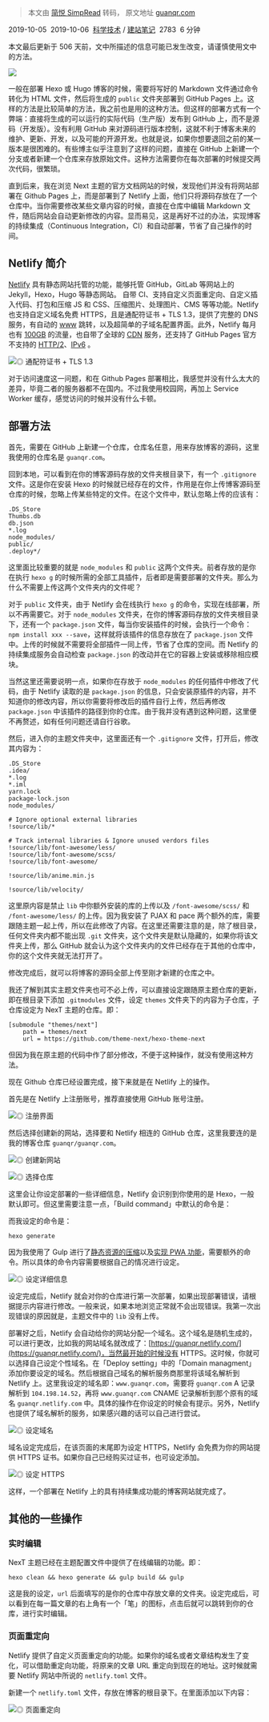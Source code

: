 > 本文由 [简悦 SimpRead](http://ksria.com/simpread/) 转码， 原文地址 [guanqr.com](https://guanqr.com/tech/website/deploy-blog-to-netlify/)

 2019-10-05  2019-10-06  [科学技术](https://guanqr.com/tech/) / [建站笔记](https://guanqr.com/tech/website/)  2783  6 分钟

本文最后更新于 506 天前，文中所描述的信息可能已发生改变，请谨慎使用文中的方法。

![](https://guanqr.com/images/deploy-blog-to-netlify-0.jpg)

一般在部署 Hexo 或 Hugo 博客的时候，需要将写好的 Markdown 文件通过命令转化为 HTML 文件，然后将生成的 `public` 文件夹部署到 GitHub Pages 上。这样的方法是比较简单的方法，我之前也是用的这种方法。但这样的部署方式有一个弊端：直接将生成的可以运行的实际代码（生产版）发布到 GitHub 上，而不是源码（开发版）。没有利用 GitHub 来对源码进行版本控制，这就不利于博客未来的维护、更新、开发，以及可能的开源开发。也就是说，如果你想要退回之前的某一版本是很困难的。有些博主似乎注意到了这样的问题，直接在 GitHub 上新建一个分支或者新建一个仓库来存放原始文件。这种方法需要你在每次部署的时候提交两次代码，很繁琐。

直到后来，我在浏览 Next 主题的官方文档网站的时候，发现他们并没有将网站部署在 Github Pages 上，而是部署到了 Netlify 上面，他们只将源码存放在了一个仓库中。当你需要修改某些文章内容的时候，直接在仓库中编辑 Markdown 文件，随后网站会自动更新修改的内容。显而易见，这是再好不过的办法，实现博客的持续集成（Continuous Integration，CI）和自动部署，节省了自己操作的时间。

[](#netlify-简介)Netlify 简介
-------------------------

[Netlify](https://www.netlify.com/) 具有静态网站托管的功能，能够托管 GitHub，GitLab 等网站上的 Jekyll，Hexo，Hugo 等静态网站。 自带 CI、支持自定义页面重定向、自定义插入代码、打包和压缩 JS 和 CSS、压缩图片、处理图片、CMS 等等功能。Netlify 也支持自定义域名免费 HTTPS，且是通配符证书 + TLS 1.3，提供了完整的 DNS 服务，有自动的 [www](https://www.netlify.com/docs/custom-domains/#domain-redirects) 跳转，以及超简单的子域名配置界面。此外，Netlify 每月也有 [100GB](https://www.netlify.com/pricing/) 的流量，也自带了全球的 [CDN](https://www.netlify.com/blog/2016/04/15/make-your-site-faster-with-netlifys-intelligent-cdn/) 服务，还支持了 GitHub Pages 官方不支持的 [HTTP/2](https://www.netlify.com/blog/2015/10/20/netlify-news-no.-6/)、[IPv6](https://www.netlify.com/blog/2018/11/26/announcing-ipv6-support-on-the-netlify-application-delivery-network/) 。

![](https://guanqr.com/images/deploy-blog-to-netlify-1.jpg)◎ 通配符证书 + TLS 1.3

对于访问速度这一问题，和在 Github Pages 部署相比，我感觉并没有什么太大的差异，毕竟二者的服务器都不在国内。不过我使用校园网，再加上 Service Worker 缓存，感觉访问的时候并没有什么卡顿。

[](#部署方法)部署方法
-------------

首先，需要在 GitHub 上新建一个仓库，仓库名任意，用来存放博客的源码，这里我使用的仓库名是 `guanqr.com`。

回到本地，可以看到在你的博客源码存放的文件夹根目录下，有一个 `.gitignore` 文件。这是你在安装 Hexo 的时候就已经存在的文件，作用是在你上传博客源码至仓库的时候，忽略上传某些特定的文件。在这个文件中，默认忽略上传的应该有：

```
.DS_Store
Thumbs.db
db.json
*.log
node_modules/
public/
.deploy*/
```

这里面比较重要的就是 `node_modules` 和 `public` 这两个文件夹。前者存放的是你在执行 `hexo g` 的时候所需的全部工具插件，后者即是需要部署的文件夹。那么为什么不需要上传这两个文件夹内的文件呢？

对于 `public` 文件夹，由于 Netlify 会在线执行 `hexo g` 的命令，实现在线部署，所以不再需要它。对于 `node_modules` 文件夹，在你的博客源码存放的文件夹根目录下，还有一个 `package.json` 文件，每当你安装插件的时候，会执行一个命令：`npm install xxx --save`，这样就将该插件的信息存放在了 `package.json` 文件中。上传的时候就不需要将全部插件一同上传，节省了仓库的空间。而 Netlify 的持续集成服务会自动检查 `package.json` 的改动并在它的容器上安装或移除相应模块。

当然这里还需要说明一点，如果你在存放于 `node_modules` 的任何插件中修改了代码，由于 Netlify 读取的是 `package.json` 的信息，只会安装原插件的内容，并不知道你的修改内容，所以你需要将修改后的插件自行上传，然后再修改 `package.json` 中该插件的路径到你的仓库。由于我并没有遇到这种问题，这里便不再赘述，如有任何问题还请自行谷歌。

然后，进入你的主题文件夹中，这里面还有一个 `.gitignore` 文件，打开后，修改其内容为：

```
.DS_Store
.idea/
*.log
*.iml
yarn.lock
package-lock.json
node_modules/

# Ignore optional external libraries
!source/lib/*

# Track internal libraries & Ignore unused verdors files
!source/lib/font-awesome/less/
!source/lib/font-awesome/scss/
!source/lib/font-awesome/

!source/lib/anime.min.js

!source/lib/velocity/
```

这里原内容是禁止 `lib` 中你额外安装的库的上传以及 `/font-awesome/scss/` 和 `/font-awesome/less/` 的上传。因为我安装了 PJAX 和 pace 两个额外的库，需要跟随主题一起上传，所以在此修改了内容。在这里还需要注意的是，除了根目录，任何文件夹内都不能出现 `.git` 文件夹，这个文件夹是默认隐藏的，如果你将该文件夹上传，那么 GitHub 就会认为这个文件夹内的文件已经存在于其他的仓库中，你的这个文件夹就无法打开了。

修改完成后，就可以将博客的源码全部上传至刚才新建的仓库之中。

我还了解到其实主题文件夹也可不必上传，可以直接设定跟随原主题仓库的更新，即在根目录下添加 `.gitmodules` 文件，设定 `themes` 文件夹下的内容为子仓库，子仓库设定为 NexT 主题的仓库。即：

```
[submodule "themes/next"]
	path = themes/next
	url = https://github.com/theme-next/hexo-theme-next
```

但因为我在原主题的代码中作了部分修改，不便于这种操作，就没有使用这种方法。

现在 Github 仓库已经设置完成，接下来就是在 Netlify 上的操作。

首先是在 Netlify 上注册账号，推荐直接使用 GitHub 账号注册。

![](https://guanqr.com/images/deploy-blog-to-netlify-2.jpg)◎ 注册界面

然后选择创建新的网站，选择要和 Netlify 相连的 GitHub 仓库，这里我要连的是我的博客仓库 `guanqr/guanqr.com`。

![](https://guanqr.com/images/deploy-blog-to-netlify-3.jpg)◎ 创建新网站

![](https://guanqr.com/images/deploy-blog-to-netlify-4.jpg)◎ 选择仓库

这里会让你设定部署的一些详细信息，Netlify 会识别到你使用的是 Hexo，一般默认即可。但这里需要注意一点，「Build command」中默认的命令是：

而我设定的命令是：

```
hexo generate
```

因为我使用了 Gulp 进行了[静态资源的压缩](https://guanqr.com/tech/website/use-gulp-to-compress-source-code/)以及[实现 PWA 功能](https://guanqr.com/tech/website/realize-pwa/)，需要额外的命令。所以具体的命令内容需要根据自己的情况进行设定。

![](https://guanqr.com/images/deploy-blog-to-netlify-5.jpg)◎ 设定详细信息

设定完成后，Netlify 就会对你的仓库进行第一次部署，如果出现部署错误，请根据提示内容进行修改。一般来说，如果本地浏览正常就不会出现错误。我第一次出现错误的原因就是，主题文件中的 `lib` 没有上传。

部署好之后，Netlify 会自动给你的网站分配一个域名。这个域名是随机生成的，可以进行更改，比如我的网站域名就改成了：[https://guanqr.netlify.com/](https://guanqr.netlify.com/)，当然最开始的时候没有 HTTPS。这时候，你就可以选择自己设定个性域名。在「Deploy setting」中的「Domain managment」添加你要设定的域名。然后根据自己域名的解析服务商那里将该域名解析到 Netlify 上。这里我设定的域名即：`www.guanqr.com`，需要将 `guanqr.com` A 记录解析到 `104.198.14.52`，再将 `www.guanqr.com` CNAME 记录解析到那个原有的域名 `guanqr.netlify.com` 中。具体的操作在你设定的时候会有提示。另外，Netlify 也提供了域名解析的服务，如果感兴趣的话可以自己进行尝试。

![](https://guanqr.com/images/deploy-blog-to-netlify-6.jpg)◎ 设定域名

域名设定完成后，在该页面的末尾即为设定 HTTPS，Netlify 会免费为你的网站提供 HTTPS 证书。如果你自己已经购买过证书，也可设定添加。

![](https://guanqr.com/images/deploy-blog-to-netlify-7.jpg)◎ 设定 HTTPS

这样，一个部署在 Netlify 上的具有持续集成功能的博客网站就完成了。

[](#其他的一些操作)其他的一些操作
-------------------

### [](#实时编辑)实时编辑

NexT 主题已经在主题配置文件中提供了在线编辑的功能。即：

```
hexo clean && hexo generate && gulp build && gulp
```

这是我的设定，`url` 后面填写的是你的仓库中存放文章的文件夹。设定完成后，可以看到在每一篇文章的右上角有一个「笔」的图标，点击后就可以跳转到你的仓库，进行实时编辑。

### [](#页面重定向)页面重定向

Netlify 提供了自定义页面重定向的功能。如果你的域名或者文章结构发生了变化，可以借助重定向功能，将原来的文章 URL 重定向到现在的地址。这时候就需要 Netlify 网站中所说的 `netlify.toml` 文件。

新建一个 `netlify.toml` 文件，存放在博客的根目录下。在里面添加以下内容：

![](https://guanqr.com/images/deploy-blog-to-netlify-8.jpg)◎ 页面重定向